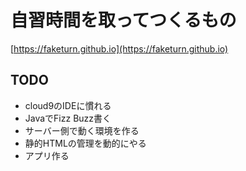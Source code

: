 # 自習時間を取ってつくるもの

[https://faketurn.github.io](https://faketurn.github.io)

## TODO

- cloud9のIDEに慣れる
- JavaでFizz Buzz書く
- サーバー側で動く環境を作る
- 静的HTMLの管理を動的にやる
- アプリ作る